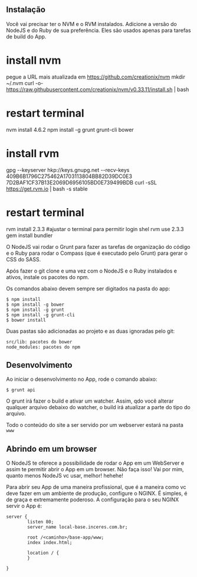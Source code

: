 

## Instalação

Você vai precisar ter o NVM e o RVM instalados. Adicione a versão do NodeJS  e do Ruby de sua preferência. Eles são usados apenas para tarefas de build do App.
# install nvm
pegue a URL mais atualizada em https://github.com/creationix/nvm
mkdir ~/.nvm
curl -o- https://raw.githubusercontent.com/creationix/nvm/v0.33.11/install.sh | bash
# restart terminal
nvm install 4.6.2
npm install -g grunt grunt-cli bower

# install rvm
gpg --keyserver hkp://keys.gnupg.net --recv-keys 409B6B1796C275462A1703113804BB82D39DC0E3 7D2BAF1CF37B13E2069D6956105BD0E739499BDB
curl -sSL https://get.rvm.io | bash -s stable
# restart terminal
rvm install 2.3.3
#ajustar o terminal para permitir login shel
rvm use 2.3.3
gem install bundler

O NodeJS  vai rodar o Grunt para fazer as tarefas de organização do código e o Ruby para rodar o Compass (que é executado pelo Grunt) para gerar o CSS do SASS.

Após fazer o git clone e uma vez com o NodeJS  e o Ruby instalados e ativos, instale os pacotes do npm.

Os comandos abaixo devem sempre ser digitados na pasta do app:

    $ npm install
    $ npm install -g bower
    $ npm install -g grunt
    $ npm install -g grunt-cli
    $ bower install

Duas pastas são adicionadas ao projeto e as duas ignoradas pelo git:

    src/lib: pacotes do bower
    node_modules: pacotes do npm

## Desenvolvimento

Ao iniciar o desenvolvimento no App, rode o comando abaixo:

    $ grunt api

O grunt irá fazer o build e ativar um watcher. Assim, qdo você alterar qualquer arquivo debaixo do watcher, o build irá atualizar a parte do tipo do arquivo.

Todo o conteúdo do site a ser servido por um webserver estará na pasta `www`

## Abrindo em um browser

O NodeJS te oferece a possibilidade de rodar o App em um WebServer e assim te permitir abrir o App em um browser. Não faça isso! Vai por mim, quanto menos NodeJS vc usar, melhor! hehehe!

Para abrir seu App de uma maneira profissional, que é a maneira como vc deve fazer em um ambiente de produção, configure o NGINX. É simples, é de graça e extremamente poderoso. A configuração para o seu NGINX servir o App é: 

    server {
            listen 80;
            server_name local-base.inceres.com.br;
    
            root /<caminho>/base-app/www;
            index index.html;
    
            location / {
            }    
    
    }
    

